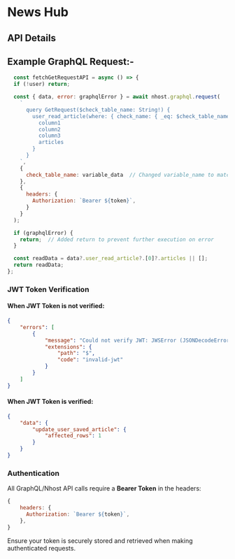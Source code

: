 # News Hub

## API Details

## Example GraphQL Request:-
```javascript
  const fetchGetRequestAPI = async () => {
  if (!user) return;

  const { data, error: graphqlError } = await nhost.graphql.request(
    `
      query GetRequest($check_table_name: String!) {
        user_read_article(where: { check_name: { _eq: $check_table_name } }) {
          column1
          column2
          column3
          articles
        }
      }
    `,
    {
      check_table_name: variable_data  // Changed variable_name to match the query parameter
    },
    {
      headers: {
        Authorization: `Bearer ${token}`,
      }
    }
  );

  if (graphqlError) {
    return;  // Added return to prevent further execution on error
  }

  const readData = data?.user_read_article?.[0]?.articles || [];
  return readData;
};
```

### JWT Token Verification

#### When JWT Token is **not verified**:
```json
{
    "errors": [
        {
            "message": "Could not verify JWT: JWSError (JSONDecodeError \"Not valid base64url\")",
            "extensions": {
                "path": "$",
                "code": "invalid-jwt"
            }
        }
    ]
}
```

#### When JWT Token is **verified**:
```json
{
    "data": {
        "update_user_saved_article": {
            "affected_rows": 1
        }
    }
}
```

### Authentication
All GraphQL/Nhost API calls require a **Bearer Token** in the headers:

```javascript
{
    headers: {
      Authorization: `Bearer ${token}`,
    },
}
```

Ensure your token is securely stored and retrieved when making authenticated requests.